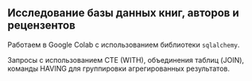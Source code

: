 ## Исследование базы данных книг, авторов и рецензентов
Работаем в Google Colab с использованием библиотеки `sqlalchemy`.

Запросы с использованием CTE (WITH), объединения таблиц (JOIN), команды HAVING для группировки агрегированных результатов.
